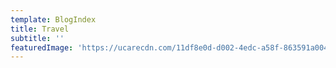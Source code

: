 ```yaml
---
template: BlogIndex
title: Travel
subtitle: ''
featuredImage: 'https://ucarecdn.com/11df8e0d-d002-4edc-a58f-863591a00445/'
---
```


